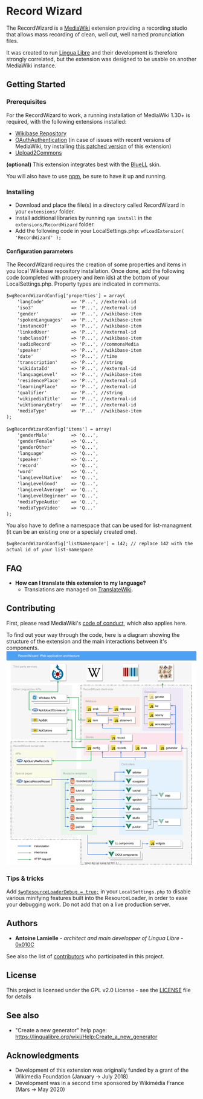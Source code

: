# Record Wizard
The RecordWizard is a [MediaWiki](https://mediawiki.org) extension providing a recording studio that allows mass recording of clean, well cut, well named pronunciation files.

It was created to run [Lingua Libre](https://lingualibre.org) and their development is therefore strongly correlated, but the extension was designed to be usable on another MediaWiki instance.

## Getting Started
### Prerequisites
For the RecordWizard to work, a running installation of MediaWiki 1.30+ is required, with the following extensions installed:
- [Wikibase Repository](https://www.mediawiki.org/wiki/Extension:Wikibase_Repository)
- [OAuthAuthentication](https://www.mediawiki.org/wiki/Extension:OAuthAuthentication) (in case of issues with recent versions of MediaWiki, try installing [this patched version](https://gerrit.wikimedia.org/r/plugins/gitiles/mediawiki/extensions/OAuthAuthentication/+/refs/changes/30/251930/25) of this extension)
- [Upload2Commons](https://github.com/lingua-libre/Upload2Commons)

**(optional)** This extension integrates best with the [BlueLL](https://github.com/lingua-libre/BlueLL) skin.

You will also have to use [npm](https://docs.npmjs.com/downloading-and-installing-node-js-and-npm), be sure to have it up and running.

### Installing
- Download and place the file(s) in a directory called RecordWizard in your `extensions/` folder.
- Install additional libraries by running `npm install` in the `extensions/RecordWizard` folder.
- Add the following code in your LocalSettings.php: `wfLoadExtension( 'RecordWizard' );`

#### Configuration parameters
The RecordWizard requires the creation of some properties and items in you local Wikibase repository installation. Once done, add the following code (completed with propery and item ids) at the bottom of your LocalSettings.php. Property types are indicated in comments.

```
$wgRecordWizardConfig['properties'] = array(
	'langCode'          => 'P...', //external-id
	'iso3'              => 'P...', //external-id
	'gender'            => 'P...', //wikibase-item
	'spokenLanguages'   => 'P...', //wikibase-item
	'instanceOf'        => 'P...', //wikibase-item
	'linkedUser'        => 'P...', //external-id
	'subclassOf'        => 'P...', //wikibase-item
	'audioRecord'       => 'P...', //commonsMedia
	'speaker'           => 'P...', //wikibase-item
	'date'              => 'P...', //time
	'transcription'     => 'P...', //string
	'wikidataId'        => 'P...', //external-id
	'languageLevel'     => 'P...', //wikibase-item
	'residencePlace'    => 'P...', //external-id
	'learningPlace'     => 'P...', //external-id
	'qualifier'         => 'P...', //string
	'wikipediaTitle'    => 'P...', //external-id
	'wiktionaryEntry'   => 'P...', //external-id
	'mediaType'         => 'P...'  //wikibase-item
);

$wgRecordWizardConfig['items'] = array(
	'genderMale'        => 'Q...',
	'genderFemale'      => 'Q...',
	'genderOther'       => 'Q...',
	'language'          => 'Q...',
	'speaker'           => 'Q...',
	'record'            => 'Q...',
	'word'              => 'Q...',
	'langLevelNative'   => 'Q...',
	'langLevelGood'     => 'Q...',
	'langLevelAverage'  => 'Q...',
	'langLevelBeginner' => 'Q...',
	'mediaTypeAudio'    => 'Q...',
	'mediaTypeVideo'    => 'Q...'
);
```

You also have to define a namespace that can be used for list-managment (it can be an existing one or a specialy created one).
```
$wgRecordWizardConfig['listNamespace'] = 142; // replace 142 with the actual id of your list-namespace
```

## FAQ
- **How can I translate this extension to my language?**
  - Translations are managed on [TranslateWiki](https://translatewiki.net/w/i.php?title=Special:Translate&group=mwgithub-recordwizard).

## Contributing
First, please read MediaWiki's [code of conduct](https://www.mediawiki.org/wiki/Code_of_Conduct), which also applies here.

To find out your way through the code, here is a diagram showing the structure of the extension and the main interactions between it's components.
<img src="doc/diagram.svg"/>

### Tips & tricks

Add [`$wgResourceLoaderDebug = true;`](https://www.mediawiki.org/wiki/Manual:$wgResourceLoaderDebug) in your `LocalSettings.php` to disable various minifying features built into the ResourceLoader, in order to ease your debugging work. Do not add that on a live production server.

## Authors
- **Antoine Lamielle** - *architect and main developper of Lingua Libre* - [0x010C](https://github.com/0x010C)

See also the list of [contributors](https://github.com/lingua-libre/RecordWizard/contributors) who participated in this project.

## License

This project is licensed under the GPL v2.0 License - see the [LICENSE](LICENSE) file for details

## See also
- "Create a new generator" help page: https://lingualibre.org/wiki/Help:Create_a_new_generator

## Acknowledgments
- Development of this extension was originally funded by a grant of the Wikimedia Foundation (January -> July 2018)
- Development was in a second time sponsored by Wikimédia France (Mars -> May 2020)
